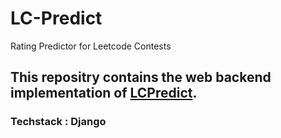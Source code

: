 # LC-Predict
Rating Predictor for Leetcode Contests


## This repositry contains the web backend implementation of [LCPredict](https://lcpredict.herokuapp.com/).

### Techstack : Django
